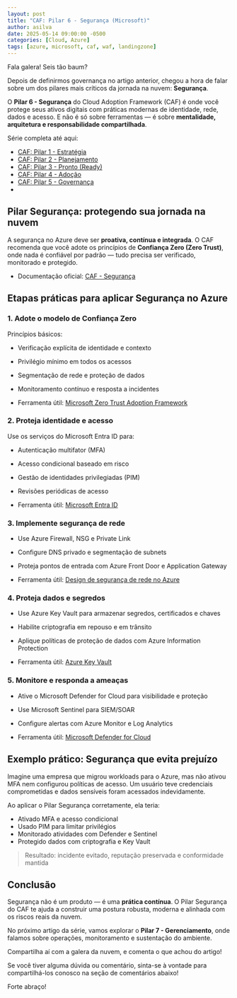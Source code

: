```yaml
---
layout: post
title: "CAF: Pilar 6 - Segurança (Microsoft)"
author: asilva
date: 2025-05-14 09:00:00 -0500
categories: [Cloud, Azure]
tags: [azure, microsoft, caf, waf, landingzone]
---
```


Fala galera! Seis tão baum?

Depois de definirmos governança no artigo anterior, chegou a hora de falar sobre um dos pilares mais críticos da jornada na nuvem: **Segurança**.

O **Pilar 6 - Segurança** do Cloud Adoption Framework (CAF) é onde você protege seus ativos digitais com práticas modernas de identidade, rede, dados e acesso. E não é só sobre ferramentas — é sobre **mentalidade, arquitetura e responsabilidade compartilhada**.

Série completa até aqui:

- [CAF: Pilar 1 - Estratégia](https://unicast.com.br/posts/caf-pilar-1-estrategia-microsoft)
- [CAF: Pilar 2 - Planejamento](https://unicast.com.br/posts/caf-pilar-2-planejamento-microsoft)
- [CAF: Pilar 3 - Pronto (Ready)](https://unicast.com.br/posts/caf-pilar-3-pronto-ready-microsoft)
- [CAF: Pilar 4 - Adoção](https://unicast.com.br/posts/caf-pilar-4-adocao-microsoft)
- [CAF: Pilar 5 - Governança](https://unicast.com.br/posts/caf-pilar-5-governanca-microsoft)
- 
## **Pilar Segurança: protegendo sua jornada na nuvem**

A segurança no Azure deve ser **proativa, contínua e integrada**. O CAF recomenda que você adote os princípios de **Confiança Zero (Zero Trust)**, onde nada é confiável por padrão — tudo precisa ser verificado, monitorado e protegido.

- Documentação oficial: [CAF - Segurança](https://learn.microsoft.com/pt-br/azure/cloud-adoption-framework/secure/overview)

## **Etapas práticas para aplicar Segurança no Azure**

### 1. **Adote o modelo de Confiança Zero**

Princípios básicos:

- Verificação explícita de identidade e contexto
- Privilégio mínimo em todos os acessos
- Segmentação de rede e proteção de dados
- Monitoramento contínuo e resposta a incidentes

- Ferramenta útil: [Microsoft Zero Trust Adoption Framework](https://learn.microsoft.com/pt-br/security/zero-trust/)

### 2. **Proteja identidade e acesso**

Use os serviços do Microsoft Entra ID para:

- Autenticação multifator (MFA)
- Acesso condicional baseado em risco
- Gestão de identidades privilegiadas (PIM)
- Revisões periódicas de acesso

- Ferramenta útil: [Microsoft Entra ID](https://learn.microsoft.com/pt-br/entra/)

### 3. **Implemente segurança de rede**

- Use Azure Firewall, NSG e Private Link
- Configure DNS privado e segmentação de subnets
- Proteja pontos de entrada com Azure Front Door e Application Gateway

- Ferramenta útil: [Design de segurança de rede no Azure](https://learn.microsoft.com/pt-br/azure/architecture/guide/security/security-start-here)

### 4. **Proteja dados e segredos**

- Use Azure Key Vault para armazenar segredos, certificados e chaves
- Habilite criptografia em repouso e em trânsito
- Aplique políticas de proteção de dados com Azure Information Protection

- Ferramenta útil: [Azure Key Vault](https://learn.microsoft.com/pt-br/azure/key-vault/general/overview)

### 5. **Monitore e responda a ameaças**

- Ative o Microsoft Defender for Cloud para visibilidade e proteção
- Use Microsoft Sentinel para SIEM/SOAR
- Configure alertas com Azure Monitor e Log Analytics

- Ferramenta útil: [Microsoft Defender for Cloud](https://learn.microsoft.com/pt-br/azure/defender-for-cloud/)

## **Exemplo prático: Segurança que evita prejuízo**

Imagine uma empresa que migrou workloads para o Azure, mas não ativou MFA nem configurou políticas de acesso. Um usuário teve credenciais comprometidas e dados sensíveis foram acessados indevidamente.

Ao aplicar o Pilar Segurança corretamente, ela teria:

- Ativado MFA e acesso condicional
- Usado PIM para limitar privilégios
- Monitorado atividades com Defender e Sentinel
- Protegido dados com criptografia e Key Vault

> Resultado: incidente evitado, reputação preservada e conformidade mantida

## **Conclusão**

Segurança não é um produto — é uma **prática contínua**. O Pilar Segurança do CAF te ajuda a construir uma postura robusta, moderna e alinhada com os riscos reais da nuvem.

No próximo artigo da série, vamos explorar o **Pilar 7 - Gerenciamento**, onde falamos sobre operações, monitoramento e sustentação do ambiente.

Compartilha aí com a galera da nuvem, e comenta o que achou do artigo!

Se você tiver alguma dúvida ou comentário, sinta-se à vontade para compartilhá-los conosco na seção de comentários abaixo!

Forte abraço!  
